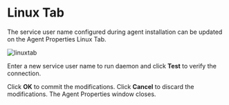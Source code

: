 # Linux Tab

The service user name configured during agent installation can be updated on the Agent Properties Linux Tab.

![linuxtab](/img/product_docs/activitymonitor/activitymonitor/admin/agents/properties/linuxtab.png)

Enter a new service user name to run daemon and click __Test__ to verify the connection.

Click __OK__ to commit the modifications. Click __Cancel__ to discard the modifications. The Agent Properties window closes.
